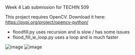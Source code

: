 Week 4 Lab submission for TECHIN 509

This project requires OpenCV. Download it here: https://pypi.org/project/opencv-python/

* floodfill.py uses recursion and is slow / has some issues
* flood_fill_w_loop.py uses a loop and is much faster


![image](https://user-images.githubusercontent.com/89954856/200970345-131d3380-05ce-46fa-b6b6-f8c12270dd21.png)
![image](https://user-images.githubusercontent.com/89954856/200970355-85e67f09-2993-4645-89f9-8f8aa4c41631.png)
